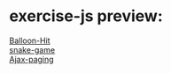 # exercise-js preview:
[Balloon-Hit](https://1103409364.github.io/exercise-JavaScript/Balloon-Hit/index.html)
<br>
[snake-game](https://1103409364.github.io/exercise-JavaScript/snake-game/index.html)
<br>
[Ajax-paging](https://1103409364.github.io/exercise-JavaScript/Ajax%26JSONP/Ajax_paging/index.html)
<br>
